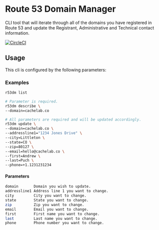 # Route 53 Domain Manager

CLI tool that will iterate through all of the domains you have registered in
Route 53 and update the Registrant, Administrative and Technical contact
information.

[![CircleCI](https://circleci.com/gh/cachelab/r53_domain_manager.svg?style=svg)](https://circleci.com/gh/cachelab/r53_domain_manager)

## Usage

This cli is configured by the following parameters:

### Examples

```bash
r53dm list

# Parameter is required.
r53dm describe \
--domain=cachelab.co

# All parameters are required and will be updated accordingly.
r53dm update \
--domain=cachelab.co \
--addressline1="1234 Jones Drive" \
--city=Littleton \
--state=CO \
--zip=80127 \
--email=hello@cachelab.co \
--first=Andrew \
--last=Puch \
--phone=+1.1231231234
```

#### Parameters

```bash
domain       Domain you wish to update.
addressline1 Address line 1 you want to change.
city         City you want to change.
state        State you want to change.
zip          Zip you want to change.
email        Email you want to change.
first        First name you want to change.
last         Last name you want to change.
phone        Phone number you want to change.
```
